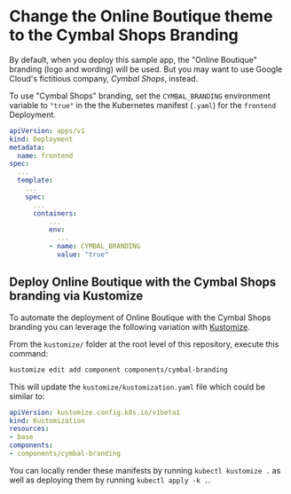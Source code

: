 # Change the Online Boutique theme to the Cymbal Shops Branding

By default, when you deploy this sample app, the "Online Boutique" branding (logo and wording) will be used.
But you may want to use Google Cloud's fictitious company, _Cymbal Shops_, instead.

To use "Cymbal Shops" branding, set the `CYMBAL_BRANDING` environment variable to `"true"` in the the Kubernetes manifest (`.yaml`) for the `frontend` Deployment.

```yaml
apiVersion: apps/v1
kind: Deployment
metadata:
  name: frontend
spec:
  ...
  template:
    ...
    spec:
      ...
      containers:
          ...
          env:
            ...
          - name: CYMBAL_BRANDING
            value: "true"
```

## Deploy Online Boutique with the Cymbal Shops branding via Kustomize

To automate the deployment of Online Boutique with the Cymbal Shops branding you can leverage the following variation with [Kustomize](../..).

From the `kustomize/` folder at the root level of this repository, execute this command:
```bash
kustomize edit add component components/cymbal-branding
```

This will update the `kustomize/kustomization.yaml` file which could be similar to:
```yaml
apiVersion: kustomize.config.k8s.io/v1beta1
kind: Kustomization
resources:
- base
components:
- components/cymbal-branding
```

You can locally render these manifests by running `kubectl kustomize .` as well as deploying them by running `kubectl apply -k .`.